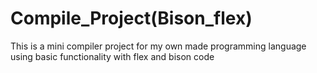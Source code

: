 # Compile_Project(Bison_flex)
This is a mini compiler project for my own made programming language using basic functionality with flex and bison code
